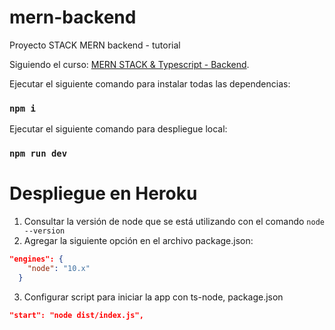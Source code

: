 # mern-backend

Proyecto STACK MERN backend - tutorial

Siguiendo el curso:
[MERN STACK & Typescript - Backend](https://www.youtube.com/watch?v=_RZ-T6TxP7w&t=372s).

Ejecutar el siguiente comando para instalar todas las dependencias:

### `npm i`

Ejecutar el siguiente comando para despliegue local:

### `npm run dev`

# Despliegue en Heroku

1. Consultar la versión de node que se está utilizando con el comando `node --version`
2. Agregar la siguiente opción en el archivo package.json:

```json
"engines": {
    "node": "10.x"
  }
```

3. Configurar script para iniciar la app con ts-node, package.json

```json
"start": "node dist/index.js",
```
